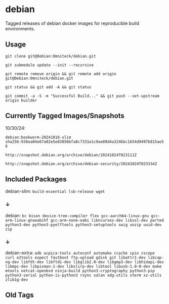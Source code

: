 # debian
Tagged releases of debian docker images for reproducible build environments.

## Usage
`git clone git@Debian:0mniteck/debian.git`

`git submodule update --init --recursive`

`git remote remove origin && git remote add origin git@Debian:0mniteck/debian.git`

`git status && git add -A && git status`

`git commit -a -S -m "Successful Build..." && git push --set-upstream origin builder`

## Currently Tagged Images/Snapshots
10/30/24:

`debian:bookworm-20241016-slim 
sha256:936ea04e67a02e5e83056bfa8c7331e1c9ae89d4a324bbc1654d9497b815ae56`

`http://snapshot.debian.org/archive/debian/20241024T023111Z`

`http://snapshot.debian.org/archive/debian-security/20241024T023334Z`

## Included Packages
debian-slim: `build-essential lsb-release wget`
### ↓
debian: `bc bison device-tree-compiler flex gcc-aarch64-linux-gnu gcc-arm-linux-gnueabihf gcc-arm-none-eabi libncurses-dev libssl-dev parted python3-dev python3-pyelftools python3-setuptools swig unzip uuid-dev zip`
### ↓
debian-extra: `adb acpica-tools autoconf automake ccache cpio cscope curl e2tools expect fastboot ftp-upload gdisk git libattr1-dev libcap-ng-dev libfdt-dev libftdi-dev libglib2.0-dev libgmp3-dev libhidapi-dev libmpc-dev libpixman-1-dev libslirp-dev libtool libusb-1.0-0-dev make mtools netcat-openbsd ninja-build python3-cryptography python3-pip python3-serial python-is-python3 rsync xalan xdg-utils xterm xz-utils zlib1g-dev`

## Old Tags
